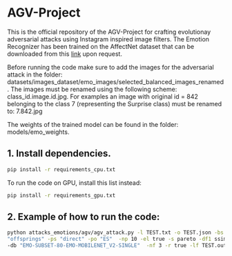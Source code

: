 # AGV-Project
 This is the official repository of the AGV-Project for crafting evolutionay adversarial attacks using Instagram inspired image filters.
The Emotion Recognizer has been trained on the AffectNet dataset that can be downloaded from this [link](http://mohammadmahoor.com/affectnet/) upon request.

Before running the code make sure to add the images for the adversarial attack in the folder: datasets/images_dataset/emo_images/selected_balanced_images_renamed.
The images must be renamed using the following scheme: class_id.image.id.jpg.
For examples an image with original id = 842 belonging to the class 7 (representing the Surprise class) must be renamed to:  7.842.jpg

The weights of the trained model can be found in the folder: models/emo_weights.
## 1. Install dependencies.
```sh
pip install -r requirements_cpu.txt
```
To run the code on GPU, install this list instead:
```sh
pip install -r requirements_gpu.txt
```

## 2. Example of how to run the code:
```sh
python attacks_emotions/agv/agv_attack.py -l TEST.txt -o TEST.json -bs 1 -e 10 -pp 
"offsprings" -ps "direct" -po "ES"  -np 10 -el true -s pareto -df1 ssim  
-db "EMO-SUBSET-80-EMO-MOBILENET_V2-SINGLE"  -nf 3 -r true -lf TEST.out   
```
